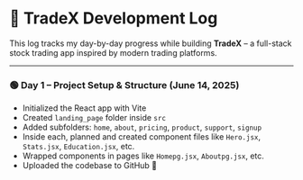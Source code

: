 # 📅 TradeX Development Log

This log tracks my day-by-day progress while building **TradeX** – a full-stack stock trading app inspired by modern trading platforms.

---

### 🟢 Day 1 – Project Setup & Structure (June 14, 2025)
- Initialized the React app with Vite
- Created `landing_page` folder inside `src`
- Added subfolders: `home`, `about`, `pricing`, `product`, `support`, `signup`
- Inside each, planned and created component files like `Hero.jsx`, `Stats.jsx`, `Education.jsx`, etc.
- Wrapped components in pages like `Homepg.jsx`, `Aboutpg.jsx`, etc.
- Uploaded the codebase to GitHub 🚀
